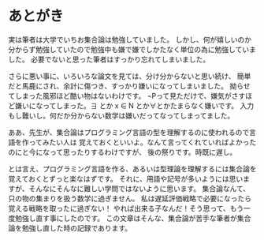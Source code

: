 # あとがき

実は筆者は大学でいちお集合論は勉強していました。
しかし、何が嬉しいのか分からず勉強していたので勉強中も嫌で嫌でしかたなく単位の為に勉強していました。
必要でないと思った筆者はすっかり忘れてしまいました。

さらに悪い事に、いろいろな論文を見ては、分け分からないと思い続け、
簡単だと馬鹿にされ、余計に傷つき、すっかり嫌いになってしまいました。
拗らせてしまった風邪ほど酷い物はないわけです。
¬Pって見ただけで、嫌気がさすほど嫌いになってしまった。∃ とか x ∈ N とか∀とかたまらなく嫌いです。
入力もし難いし。何だか分からない数学は嫌いだってなってしまってました。

ああ、先生が、集合論はプログラミング言語の型を理解するのに使われるので言語を作ってみたい人は
覚えておくといいよ。なんて言ってくれていればよかったのにと今になって思ったりするわけですが、
後の祭りです。時既に遅し。

とは言え、プログラミング言語を作る、あるいは型理論を理解するには集合論を覚えておくとずっと楽なはずです。
それに、用語や記号が多いようには思いますが、そんなにそんなに難しい学問ではないように思います。
集合論なんて、只の物の集まりを扱う数学に過ぎません。
私は遅延評価戦略で必要になったら覚える戦略を取ったに過ぎない！
やれば出来る子なんだ！そう思って、もう一度勉強し直す事にしたのです。
この文章はそんな、集合論が苦手な筆者が集合論を勉強し直した時の記録であります。
